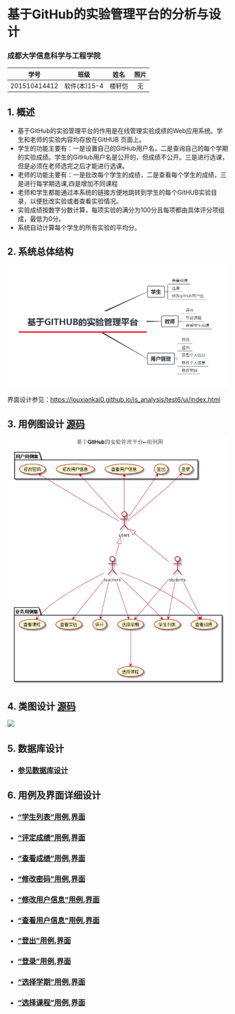 # 基于GitHub的实验管理平台的分析与设计

### 成都大学信息科学与工程学院

|学号|班级|姓名|照片|
|:-------:|:-------------: | :----------:|:---:|
|201510414412|软件(本)15-4|楼轩恺|无|

## 1. 概述
- 基于GitHub的实验管理平台的作用是在线管理实验成绩的Web应用系统。学生和老师的实验内容均存放在GitHUB
页面上。
- 学生的功能主要有：一是设置自己的GitHub用户名，二是查询自己的每个学期的实验成绩。学生的GitHub用户名是公开的，但成绩不公开。三是进行选课，但是必须在老师选完之后才能进行选课。
- 老师的功能主要有：一是批改每个学生的成绩，二是查看每个学生的成绩，三是进行每学期选课,四是增加不同课程
- 老师和学生都能通过本系统的链接方便地跳转到学生的每个GitHUB实验目录，以便批改实验或者查看实验情况。
- 实验成绩按数字分数计算，每项实验的满分为100分且每项都由具体评分项组成，最低为0分。
- 系统自动计算每个学生的所有实验的平均分。
    
## 2. 系统总体结构
![](系统总体结构.png)

界面设计参见：https://louxiankai0.github.io/is_analysis/test6/ui/index.html
    
## 3. 用例图设计 [源码](src/用例图.puml)
![](用例图.png)

## 4. 类图设计 [源码](src/类.puml)
![](./类.png)

## 5. 数据库设计
- ### [参见数据库设计](./数据库设计.md)

## 6. 用例及界面详细设计
- ### [“学生列表”用例](./用例/学生列表.md),[界面](https://louxiankai0.github.io/is_analysis/test6/ui/首页1.html)
- ### [“评定成绩”用例](./用例/评定成绩.md),[界面](https://louxiankai0.github.io/is_analysis/test6/ui/评定成绩.html)
- ### [“查看成绩”用例](./用例/查看成绩.md),[界面](https://louxiankai0.github.io/is_analysis/test6/ui/查看成绩.html)
- ### [“修改密码”用例](./用例/修改密码.md),[界面](https://louxiankai0.github.io/is_analysis/test6/ui/修改github名称或密码.html)
- ### [“修改用户信息”用例](./用例/修改信息.md),[界面](https://louxiankai0.github.io/is_analysis/test6/ui/修改github名称或密码.html)
- ### [“查看用户信息”用例](./用例/查看信息.md),[界面](https://louxiankai0.github.io/is_analysis/test6/ui/查看个人信息.html)
- ### [“登出”用例](./用例/登出.md),[界面](https://louxiankai0.github.io/is_analysis/test6/ui/首页1.html)
- ### [“登录”用例](./用例/登录1.md),[界面](https://louxiankai0.github.io/is_analysis/test6/ui/登录.html)
- ### [“选择学期”用例](./用例/选择学期.md),[界面](https://louxiankai0.github.io/is_analysis/test6/ui/学期.html)
- ### [“选择课程”用例](./用例/选择课程.md),[界面](https://louxiankai0.github.io/is_analysis/test6/ui/选课/学生.html)
    